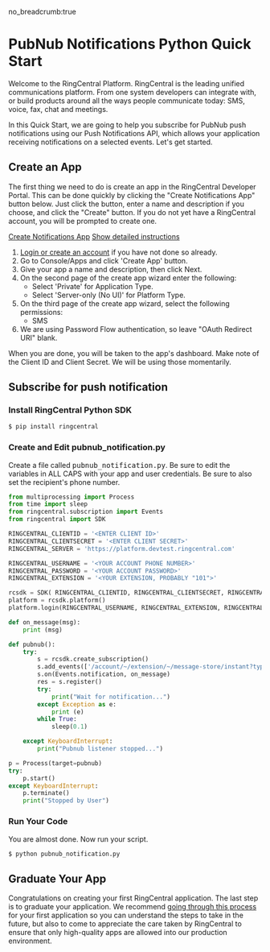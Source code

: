 no_breadcrumb:true

# PubNub Notifications Python Quick Start

Welcome to the RingCentral Platform. RingCentral is the leading unified communications platform. From one system developers can integrate with, or build products around all the ways people communicate today: SMS, voice, fax, chat and meetings.

In this Quick Start, we are going to help you subscribe for PubNub push notifications using our Push Notifications API, which allows your application receiving notifications on a selected events. Let's get started.

## Create an App

The first thing we need to do is create an app in the RingCentral Developer Portal. This can be done quickly by clicking the "Create Notifications App" button below. Just click the button, enter a name and description if you choose, and click the "Create" button. If you do not yet have a RingCentral account, you will be prompted to create one.

<a target="_new" href="https://developer.ringcentral.com/new-app?name=Push+Notifications+Quick+Start+App&desc=A+simple+app+to+demo+creating+an+SMS+Notification+RingCentral&public=false&type=ServerOther&carriers=7710,7310,3420&permissions=SMS&redirectUri=" class="btn btn-primary">Create Notifications App</a>
<a class="btn-link btn-collapse" data-toggle="collapse" href="#create-app-instructions" role="button" aria-expanded="false" aria-controls="create-app-instructions">Show detailed instructions</a>

<div class="collapse" id="create-app-instructions">
<ol>
<li><a href="https://developer.ringcentral.com/login.html#/">Login or create an account</a> if you have not done so already.</li>
<li>Go to Console/Apps and click 'Create App' button.</li>
<li>Give your app a name and description, then click Next.</li>
<li>On the second page of the create app wizard enter the following:
  <ul>
  <li>Select 'Private' for Application Type.</li>
  <li>Select 'Server-only (No UI)' for Platform Type.</li>
  </ul>
  </li>
<li>On the third page of the create app wizard, select the following permissions:
  <ul>
    <li>SMS</li>
  </ul>
  </li>
<li>We are using Password Flow authentication, so leave "OAuth Redirect URI" blank.</li>
</ol>
</div>

When you are done, you will be taken to the app's dashboard. Make note of the Client ID and Client Secret. We will be using those momentarily.

## Subscribe for push notification

### Install RingCentral Python SDK

```bash
$ pip install ringcentral
```

### Create and Edit pubnub_notification.py

Create a file called <tt>pubnub_notification.py</tt>. Be sure to edit the variables in ALL CAPS with your app and user credentials. Be sure to also set the recipient's phone number.

```python
from multiprocessing import Process
from time import sleep
from ringcentral.subscription import Events
from ringcentral import SDK

RINGCENTRAL_CLIENTID = '<ENTER CLIENT ID>'
RINGCENTRAL_CLIENTSECRET = '<ENTER CLIENT SECRET>'
RINGCENTRAL_SERVER = 'https://platform.devtest.ringcentral.com'

RINGCENTRAL_USERNAME = '<YOUR ACCOUNT PHONE NUMBER>'
RINGCENTRAL_PASSWORD = '<YOUR ACCOUNT PASSWORD>'
RINGCENTRAL_EXTENSION = '<YOUR EXTENSION, PROBABLY "101">'

rcsdk = SDK( RINGCENTRAL_CLIENTID, RINGCENTRAL_CLIENTSECRET, RINGCENTRAL_SERVER)
platform = rcsdk.platform()
platform.login(RINGCENTRAL_USERNAME, RINGCENTRAL_EXTENSION, RINGCENTRAL_PASSWORD)

def on_message(msg):
    print (msg)

def pubnub():
    try:
        s = rcsdk.create_subscription()
        s.add_events(['/account/~/extension/~/message-store/instant?type=SMS'])
        s.on(Events.notification, on_message)
        res = s.register()
        try:
            print("Wait for notification...")
        except Exception as e:
            print (e)
        while True:
            sleep(0.1)

    except KeyboardInterrupt:
        print("Pubnub listener stopped...")

p = Process(target=pubnub)
try:
    p.start()
except KeyboardInterrupt:
    p.terminate()
    print("Stopped by User")
```

### Run Your Code

You are almost done. Now run your script.

```bash
$ python pubnub_notification.py
```

## Graduate Your App

Congratulations on creating your first RingCentral application. The last step is to graduate your application. We recommend [going through this process](../../../basics/production) for your first application so you can understand the steps to take in the future, but also to come to appreciate the care taken by RingCentral to ensure that only high-quality apps are allowed into our production environment.
